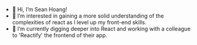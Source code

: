 - 👋 Hi, I’m Sean Hoang!
- 👀 I’m interested in gaining a more solid understanding of the complexities of react as I level up my front-end skills.
- 🌱 I’m currently digging deeper into React and working with a colleague to 'Reactify' the frontend of their app.
<!---
SonQHoang/SonQHoang is a ✨ special ✨ repository because its `README.md` (this file) appears on your GitHub profile.
You can click the Preview link to take a look at your changes.
--->
